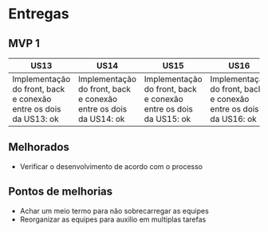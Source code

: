 # Entregas

## MVP 1

US13 | US14 | US15 | US16 
---- | ---- |------|-----
Implementação do front, back e conexão entre os dois da US13: ok | Implementação do front, back e conexão entre os dois da US14: ok | Implementação do front, back e conexão entre os dois da US15: ok | Implementação do front, back e conexão entre os dois da US16: ok 

## Melhorados

- Verificar o desenvolvimento de acordo com o processo
## Pontos de melhorias

- Achar um meio termo para não sobrecarregar as equipes
- Reorganizar as equipes para auxilio em multiplas tarefas